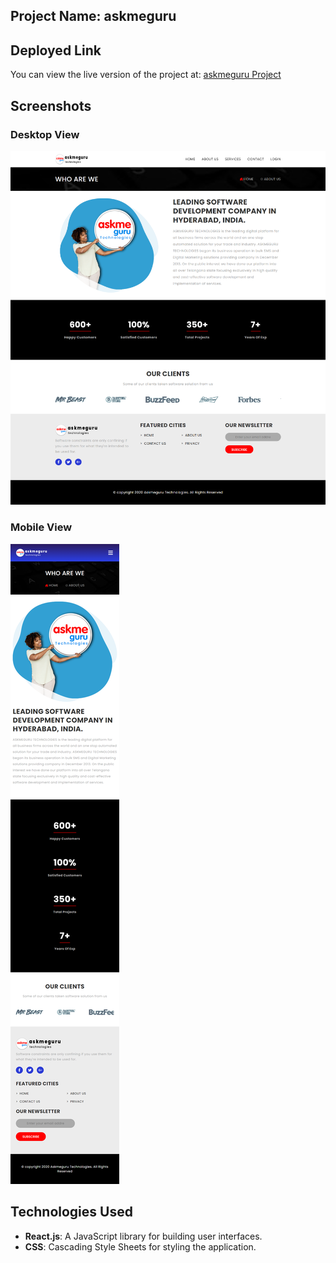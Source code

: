 ## Project Name: **askmeguru**

## Deployed Link
You can view the live version of the project at: [askmeguru Project](https://addepalli-bhavana-askmeguru.netlify.app/)

## Screenshots
### Desktop View
![Desktop View](./public/askmeguru-desktop.png)

### Mobile View
![Mobile View](./public/askmeguru-mobile.png)

## Technologies Used
- **React.js**: A JavaScript library for building user interfaces.
- **CSS**: Cascading Style Sheets for styling the application.

